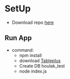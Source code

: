 # SetUp

- Download repo [here](https://github.com/rotza1802/TechTest-Backend.git)

## Run App

- command:
  - npm install
  - download [Tableplus](https://tableplus.com/)
  - Create DB houlak_test
  - node index.js
